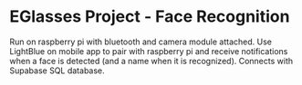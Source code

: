 # EGlasses Project - Face Recognition

Run on raspberry pi with bluetooth and camera module attached. Use LightBlue on mobile app to pair with raspberry pi and receive notifications when a face is detected (and a name when it is recognized).
Connects with Supabase SQL database.

